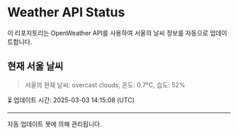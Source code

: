 
# Weather API Status

이 리포지토리는 OpenWeather API를 사용하여 서울의 날씨 정보를 자동으로 업데이트합니다.

## 현재 서울 날씨
> 서울의 현재 날씨: overcast clouds, 온도: 0.7°C, 습도: 52%

⏳ 업데이트 시간: 2025-03-03 14:15:08 (UTC)

---
자동 업데이트 봇에 의해 관리됩니다.
